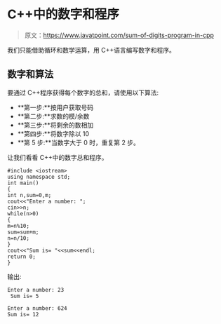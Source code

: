 # C++中的数字和程序

> 原文：<https://www.javatpoint.com/sum-of-digits-program-in-cpp>

我们只能借助循环和数学运算，用 C++语言编写数字和程序。

## 数字和算法

要通过 C++程序获得每个数字的总和，请使用以下算法:

*   **第一步:**按用户获取号码
*   **第二步:**求数的模/余数
*   **第三步:**将剩余的数相加
*   **第四步:**将数字除以 10
*   **第 5 步:**当数字大于 0 时，重复第 2 步。

让我们看看 C++中的数字总和程序。

```
#include <iostream>
using namespace std;
int main()
{
int n,sum=0,m;  
cout<<"Enter a number: ";  
cin>>n;  
while(n>0)  
{  
m=n%10;  
sum=sum+m;  
n=n/10;  
}  
cout<<"Sum is= "<<sum<<endl;  
return 0;
}

```

输出:

```
Enter a number: 23  
 Sum is= 5

```

```
Enter a number: 624       
Sum is= 12

```